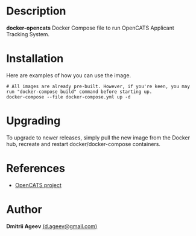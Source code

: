 # Description

**docker-opencats** Docker Compose file to run OpenCATS Applicant Tracking System.

# Installation

Here are examples of how you can use the image.

```
# All images are already pre-built. However, if you're keen, you may run "docker-compose build" command before starting up.
docker-compose --file docker-compose.yml up -d
```

# Upgrading

To upgrade to newer releases, simply pull the new image from the Docker hub, recreate and restart docker/docker-compose containers.


# References

 * [OpenCATS project](http://www.opencats.org)

# Author

 **Dmitrii Ageev** [(d.ageev@gmail.com)](mailto:d.ageev@gmail.com)

